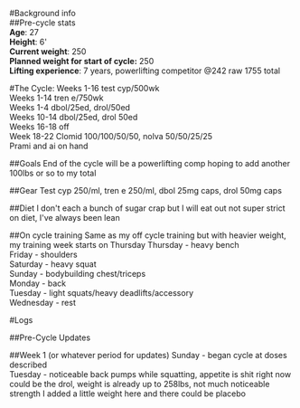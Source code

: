 #Background info  
##Pre-cycle stats  
**Age**: 27  
**Height**: 6'  
**Current weight**: 250  
**Planned weight for start of cycle:** 250   
**Lifting experience**: 7 years, powerlifting competitor @242 raw 1755 total  

#The Cycle:
Weeks 1-16 test cyp/500wk  
Weeks 1-14 tren e/750wk  
Weeks 1-4 dbol/25ed, drol/50ed  
Weeks 10-14 dbol/25ed, drol 50ed  
Weeks 16-18 off  
Week 18-22 Clomid 100/100/50/50, nolva 50/50/25/25  
Prami and ai on hand  

##Goals
End of the cycle will be a powerlifting comp hoping to add another 100lbs or so to my total

##Gear
Test cyp 250/ml, tren e 250/ml, dbol 25mg caps, drol 50mg caps

##Diet
I don't each a bunch of sugar crap but I will eat out not super strict on diet, I've always been lean

##On cycle training
Same as my off cycle training but with heavier weight, my training week starts on Thursday
Thursday - heavy bench  
Friday - shoulders  
Saturday - heavy squat  
Sunday - bodybuilding chest/triceps  
Monday - back  
Tuesday - light squats/heavy deadlifts/accessory  
Wednesday - rest  

#Logs

##Pre-Cycle Updates

##Week 1 (or whatever period for updates) 
Sunday - began cycle at doses described  
Tuesday - noticeable back pumps while squatting, appetite is shit right now could be the drol, weight is already up to 258lbs, not much noticeable strength I added a little weight here and there could be placebo